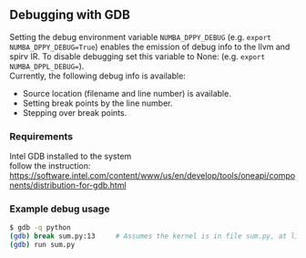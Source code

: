 ## Debugging with GDB

Setting the debug environment variable `NUMBA_DPPY_DEBUG` (e.g. `export NUMBA_DPPY_DEBUG=True`) enables the emission of debug info to 
the llvm and spirv IR. To disable debugging set this variable to None: (e.g. `export NUMBA_DPPL_DEBUG=`).  
Currently, the following debug info is available:
- Source location (filename and line number) is available. 
- Setting break points by the line number.
- Stepping over break points.

### Requirements
Intel GDB installed to the system  
follow the instruction: https://software.intel.com/content/www/us/en/develop/tools/oneapi/components/distribution-for-gdb.html

### Example debug usage
```bash
$ gdb -q python  
(gdb) break sum.py:13     # Assumes the kernel is in file sum.py, at line 13  
(gdb) run sum.py
```
